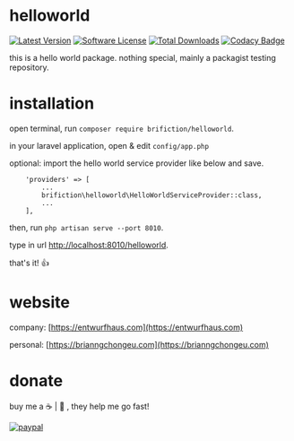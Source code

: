 # helloworld
[![Latest Version](https://img.shields.io/github/release/brifiction/helloworld.svg?style=flat-square)](https://github.com/brifiction/helloworld/releases)
[![Software License](https://img.shields.io/badge/license-MIT-brightgreen.svg?style=flat-square)](LICENSE.md)
[![Total Downloads](https://img.shields.io/packagist/dt/brifiction/helloworld.svg?style=flat-square)](https://packagist.org/packages/brifiction/helloworld)
[![Codacy Badge](https://api.codacy.com/project/badge/Grade/dc7a806be57540cbae66c17730c8330d)](https://www.codacy.com/app/brifiction/helloworld?utm_source=github.com&amp;utm_medium=referral&amp;utm_content=brifiction/helloworld&amp;utm_campaign=Badge_Grade)

this is a hello world package. nothing special, mainly a packagist testing repository.

# installation
open terminal, run `composer require brifiction/helloworld`.

in your laravel application, open & edit `config/app.php`

optional: import the hello world service provider like below and save.

````
    'providers' => [
        ...
        brifiction\helloworld\HelloWorldServiceProvider::class,
        ...
    ],
````

then, run `php artisan serve --port 8010`.

type in url [http://localhost:8010/helloworld](http://localhost:8010/helloworld).

that's it! :thumbsup:

# website
company: [https://entwurfhaus.com](https://entwurfhaus.com)

personal: [https://brianngchongeu.com](https://brianngchongeu.com)

# donate
buy me a :coffee: | :beer: , they help me go fast!

[![paypal](https://www.paypalobjects.com/en_US/i/btn/btn_donateCC_LG.gif)](https://www.paypal.me/entwurfhaus)
